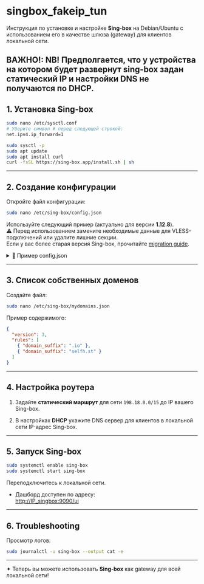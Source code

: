 # singbox_fakeip_tun

Инструкция по установке и настройке **Sing-box** на Debian/Ubuntu с использованием его в качестве шлюза (gateway) для клиентов локальной сети.


ВАЖНО!: NB! Предполгается, что у устройства на котором будет развернут sing-box задан статический IP и настройки DNS не получаются по DHCP. 
---

## 1. Установка Sing-box

```bash
sudo nano /etc/sysctl.conf
# Уберите символ # перед следующей строкой:
net.ipv4.ip_forward=1

sudo sysctl -p
sudo apt update
sudo apt install curl
curl -fsSL https://sing-box.app/install.sh | sh
```

---

## 2. Создание конфигурации

Откройте файл конфигурации:

```bash
sudo nano /etc/sing-box/config.json
```

Используйте следующий пример (актуально для версии **1.12.8**).  
⚠️ Перед использованием замените необходимые данные для VLESS-подключений или удалите лишние секции.  
Если у вас более старая версия Sing-box, прочитайте [migration guide](https://sing-box.sagernet.org/migration/).

<details>
<summary>📂 Пример config.json</summary>

```jsonc
{
  "log": { "level": "info" },
  "dns": {
    "servers": [
      {
        "tag": "google",
        "type": "tls",
        "server": "8.8.8.8"
      },
      {
        "tag": "local-server",
        "type": "local"
      },
      {
        "tag": "fakeip-server",
        "type": "fakeip",
        "inet4_range": "198.18.0.0/15"
      }
    ],
    "rules": [
      { "query_type": ["A"], "server": "fakeip-server" }
    ],
    "final": "local-server",
    "independent_cache": true,
    "disable_cache": false,
    "disable_expire": false
  },
  "inbounds": [
    {
      "type": "mixed",
      "listen": "::",
      "listen_port": 1080,
      "tag": "socks5",
      "tcp_fast_open": true
    },
    {
      "tag": "dns-in",
      "type": "direct",
      "listen": "127.0.0.1",
      "listen_port": 5353
    },
    {
      "type": "tun",
      "tag": "tun-in",
      "interface_name": "tun0",
      "address": ["172.18.0.1/30"],
      "auto_route": true,
      "auto_redirect": true,
      "strict_route": false,
      "stack": "system",
      "sniff": true
    }
  ],
  "outbounds": [
    {
      "type": "selector",
      "tag": "select",
      "outbounds": ["auto", "vless1", "vless2", "vless3"],
      "default": "vless1",
      "interrupt_exist_connections": false
    },
    {
      "type": "urltest",
      "tag": "auto",
      "outbounds": ["vless1", "vless2", "vless3"],
      "url": "https://www.gstatic.com/generate_204",
      "interval": "5m",
      "tolerance": 30,
      "idle_timeout": "30m",
      "interrupt_exist_connections": false
    },
    {
      "type": "vless",
      "tag": "vless1",
      "server": "IP_server_VLESS",
      "server_port": 443,
      "uuid": "your_uuid",
      "flow": "xtls-rprx-vision",
      "packet_encoding": "xudp",
      "tls": {
        "enabled": true,
        "server_name": "your_masking_SNI",
        "utls": { "enabled": true, "fingerprint": "your_fingerprint" },
        "reality": {
          "enabled": true,
          "public_key": "your_pbk",
          "short_id": "your_short_id"
        }
      }
    }
    // аналогично vless2 и vless3
  ],
  "route": {
    "rule_set": [
      {
        "tag": "mydomains",
        "type": "local",
        "format": "source",
        "path": "/etc/sing-box/mydomains.json"
      },
      {
        "tag": "geoip-ru",
        "type": "remote",
        "format": "binary",
        "url": "https://raw.githubusercontent.com/SagerNet/sing-geoip/rule-set/geoip-ru.srs",
        "download_detour": "auto"
      }
      // дополнительные rulesets см. оригинальный файл
    ],
    "rules": [
      { "inbound": ["socks5"], "outbound": "vless1" },
      { "inbound": ["tun-in", "dns-in"], "action": "sniff" },
      { "protocol": "dns", "action": "hijack-dns" },
      { "ip_is_private": true, "outbound": "direct" },
      { "rule_set": "mydomains", "outbound": "auto" }
    ],
    "default_domain_resolver": "local-server",
    "final": "direct",
    "auto_detect_interface": true
  },
  "experimental": {
    "cache_file": {
      "enabled": true,
      "store_fakeip": true
    },
    "clash_api": {
      "external_controller": "0.0.0.0:9090",
      "external_ui": "dashboard"
    }
  }
}
```

</details>

---

## 3. Список собственных доменов

Создайте файл:

```bash
sudo nano /etc/sing-box/mydomains.json
```

Пример содержимого:

```json
{
  "version": 3,
  "rules": [
    { "domain_suffix": ".io" },
    { "domain_suffix": "selfh.st" }
  ]
}
```

---

## 4. Настройка роутера

1. Задайте **статический маршрут** для сети `198.18.0.0/15` до IP вашего Sing-box.
   
2. В настройках **DHCP** укажите DNS сервер для клиентов в локальной сети IP-адрес Sing-box.

---

## 5. Запуск Sing-box

```bash
sudo systemctl enable sing-box
sudo systemctl start sing-box
```

Переподключитесь к локальной сети.

- Дашборд доступен по адресу:  
  [http://IP_singbox:9090/ui](http://IP_singbox:9090/ui)

---

## 6. Troubleshooting

Просмотр логов:

```bash
sudo journalctl -u sing-box --output cat -e
```

---

✦ Теперь вы можете использовать **Sing-box** как gateway для всей локальной сети!
